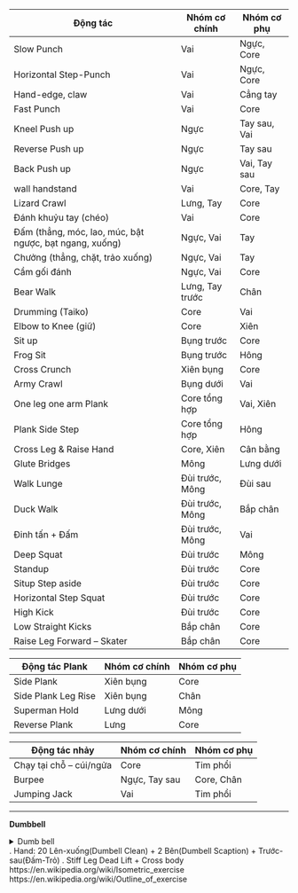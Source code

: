 | Động tác | Nhóm cơ chính | Nhóm cơ phụ |
|----------|---------------|-------------|
| Slow Punch | Vai | Ngực, Core |
| Horizontal Step-Punch | Vai | Ngực, Core |
| Hand-edge, claw | Vai | Cẳng tay |
| Fast Punch | Vai | Core |
| Kneel Push up | Ngực | Tay sau, Vai |
| Reverse Push up | Ngực | Tay sau |
| Back Push up | Ngực | Vai, Tay sau |
| wall handstand | Vai | Core, Tay |
| Lizard Crawl | Lưng, Tay | Core |
| Đánh khuỷu tay (chéo) | Vai | Core |
| Đấm (thẳng, móc, lao, múc, bật ngược, bạt ngang, xuống) | Ngực, Vai | Tay |
| Chưởng (thẳng, chặt, trảo xuống) | Ngực, Vai | Tay |
| Cầm gối đánh | Ngực, Vai | Core |
| Bear Walk | Lưng, Tay trước | Chân |
| Drumming (Taiko) | Core | Vai |
| Elbow to Knee (giữ) | Core | Xiên |
| Sit up | Bụng trước | Core  |
| Frog Sit | Bụng trước | Hông |
| Cross Crunch | Xiên bụng | Core |
| Army Crawl | Bụng dưới | Vai |
| One leg one arm Plank | Core tổng hợp | Vai, Xiên |
| Plank Side Step | Core tổng hợp | Hông |
| Cross Leg & Raise Hand | Core, Xiên | Cân bằng |
| Glute Bridges | Mông | Lưng dưới |
| Walk Lunge | Đùi trước, Mông | Đùi sau |
| Duck Walk | Đùi trước, Mông | Bắp chân |
| Đinh tấn + Đấm | Đùi trước, Mông | Vai |
| Deep Squat | Đùi trước | Mông |
| Standup | Đùi trước | Core |
| Situp Step aside | Đùi trước | Core |
| Horizontal Step Squat | Đùi trước | Core |
| High Kick | Đùi trước | Core |
| Low Straight Kicks | Bắp chân | Core |
| Raise Leg Forward – Skater | Bắp chân | Core |

| Động tác Plank | Nhóm cơ chính | Nhóm cơ phụ |
|----------|---------------|-------------|
| Side Plank | Xiên bụng | Core |
| Side Plank Leg Rise | Xiên bụng | Chân |
| Superman Hold | Lưng dưới | Mông |
| Reverse Plank | Lưng | Core |

| Động tác nhảy | Nhóm cơ chính | Nhóm cơ phụ |
|----------|---------------|-------------|
| Chạy tại chỗ – cúi/ngửa | Core | Tim phổi |
| Burpee | Ngực, Tay sau | Core, Chân |
| Jumping Jack | Vai | Tim phổi |
--------------------
**Dumbbell**
<details><summary>Dumb bell </summary>
   
Shoulder Raise > Bicep-Zottman Curl > Arnold Press > One Arm Swing - Dumbbell Clean > Cross Body Hammer Curl > Upright Row - Spider Curl, Single-Leg Romanian Deadlift, Plank Pass Through, Mixed Rack Overhead Carry
</details>
. Hand: 20 Lên-xuống(Dumbell Clean) + 2 Bên(Dumbell Scaption) + Trước-sau(Đấm-Trỏ)
. Stiff Leg Dead Lift + Cross body
https://en.wikipedia.org/wiki/Isometric_exercise
https://en.wikipedia.org/wiki/Outline_of_exercise







